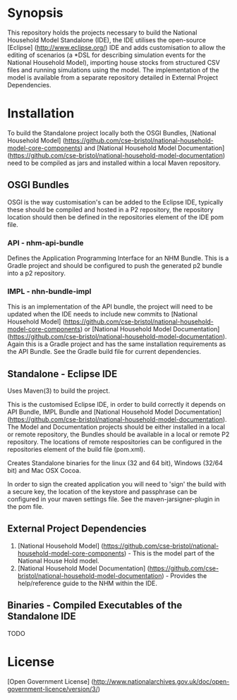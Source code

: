 # Synopsis
This repository holds the projects necessary to build the National Household Model Standalone (IDE), the IDE utilises the open-source [Eclipse] (http://www.eclipse.org/) IDE and adds customisation to allow the editing of scenarios (a *DSL for describing simulation events for the National Household Model), importing house stocks from structured CSV files and running simulations using the model. The implementation of the model is available from a separate repository detailed in External Project Dependencies.

# Installation
To build the Standalone project locally both the OSGI Bundles,  [National Household Model] (https://github.com/cse-bristol/national-household-model-core-components) and  [National Household Model Documentation] (https://github.com/cse-bristol/national-household-model-documentation) need to be compiled as jars and installed within a local Maven repository.

## OSGI Bundles
OSGI is the way customisation's can be added to the Eclipse IDE, typically these should be compiled and hosted in a P2 repository, the repository location should then be defined in the repositories element of the IDE pom file.

### API - nhm-api-bundle
Defines the Application Programming Interface for an NHM Bundle. This is a Gradle project and should be configured to push the generated p2 bundle into a p2 repository.

### IMPL - nhn-bundle-impl
This is an implementation of the API bundle, the project will need to be updated when the IDE needs to include new commits to [National Household Model] (https://github.com/cse-bristol/national-household-model-core-components) or [National Household Model Documentation] (https://github.com/cse-bristol/national-household-model-documentation). Again this is a Gradle project and has the same installation requirements as the API Bundle. See the Gradle build file for current dependencies.

## Standalone - Eclipse IDE
Uses Maven(3) to build the project.

This is the customised Eclipse IDE, in order to build correctly it depends on API Bundle, IMPL Bundle and [National Household Model Documentation] (https://github.com/cse-bristol/national-household-model-documentation). The Model and Documentation projects should be either installed in a local or remote repository, the Bundles should be available in a local or remote P2 repository. The locations of remote respositories can be configured in the repositories element of the build file (pom.xml).

Creates Standalone binaries for the linux (32 and 64 bit), Windows (32/64 bit) and Mac OSX Cocoa.

In order to sign the created application you will need to 'sign' the build with a secure key, the location of the keystore and passphrase can be configured in your maven settings file. See the maven-jarsigner-plugin in the pom file. 

## External Project Dependencies
1. [National Household Model] (https://github.com/cse-bristol/national-household-model-core-components) - This is the model part of the National House Hold model.
2. [National Household Model Documentation] (https://github.com/cse-bristol/national-household-model-documentation) - Provides the help/reference guide to the NHM within the IDE.

## Binaries - Compiled Executables of the Standalone IDE
TODO

# License
[Open Government License] (http://www.nationalarchives.gov.uk/doc/open-government-licence/version/3/) 
